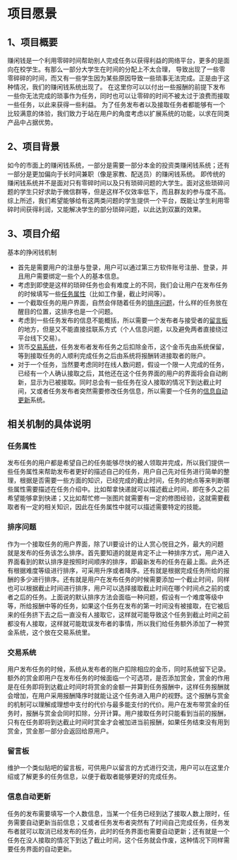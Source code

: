 # 项目愿景
## 1、项目概要
赚闲钱是一个利用零碎时间帮助别人完成任务以获得利益的网络平台，更多的是面向在校学生。有那么一部分大学生在时间的分配上不太合理，
导致出现了一些零零碎碎的时间，而又有一些学生因为某些原因导致一些琐事无法完成。正是由于这种情况，我们的赚闲钱系统出现了。
在这里你可以以付出一些报酬的前提下发布一些你无法完成的琐事作为任务，同时也可以让零碎的时间不被太过于浪费而接取一些任务，以此来获得一些利益。
为了任务发布者以及接取任务者都能够有一个比较满意的体验，我们致力于站在用户的角度考虑以扩展系统的功能，以求在同类产品中占据优势。

## 2、项目背景
如今的市面上的赚闲钱系统，一部分是需要一部分本金的投资类赚闲钱系统；还有一部分是更加偏向于长时间兼职（像是家教、配送员）的赚闲钱系统。
即传统的赚闲钱系统并不是面对只有零碎时间以及只有琐碎问题的大学生。面对这些琐碎问题的学生只好求助于微信群等，但是这样不仅效率低下，而且群友的参与度不高。
综上所述，我们希望能够给有这两类问题的学生提供一个平台，既能让学生利用零碎时间获得利润，又能解决学生的部分琐碎问题，以此达到双赢的效果。

## 3、项目介绍
基本的挣闲钱机制
   - 首先是需要用户的注册与登录，用户可以通过第三方软件账号注册、登录，并且用户需要绑定一些个人的基本信息。
   - 考虑到即使是这样的琐碎任务也会有难度上的不同，我们会让用户在发布任务的时候填写一些[任务属性](https://github.com/sysu-abi/docs/blob/master/04-vision.md/#任务属性)（比如工作量，截止时间等）。
   - 一个截取任务的用户界面，自然会伴随着任务的[排序问题](https://github.com/sysu-abi/docs/blob/master/04-vision.md/#排序问题)，什么样的任务放在醒目的位置，这排序也是一个问题。
   - 考虑到一些任务发布的信息不能概括，所以需要一个发布者与接受者的[留言板](https://github.com/sysu-abi/docs/blob/master/04-vision.md/#留言板)的地方，但是又不能直接挂联系方式（个人信息问题，以及避免两者直接绕过平台线下交易）。
   - 货币[交易系统](https://github.com/sysu-abi/docs/blob/master/04-vision.md/#交易系统)，任务发布者发布任务之后扣除金币，这个金币先由系统保留，等到接取任务的人顺利完成任务之后由系统将报酬转进接取者的账户。
   - 对于一个任务，当然要考虑同时在线人数问题，假设一个限一人完成的任务，已经有一个人确认接取之后，其他还在这个任务界面的用户的界面将会自动刷新，显示为已被接取。同时总会有一些任务在没人接取的情况下到达截止时间，又或者任务发布者突然需要修改任务信息，所以需要一个任务的[信息自动更新](https://github.com/sysu-abi/docs/blob/master/04-vision.md/#信息自动更新)系统。
## 相关机制的具体说明

### 任务属性
发布任务的用户都是希望自己的任务能够尽快的被人领取并完成，所以我们提供一些任务属性来帮助发布者更好的描述自己的任务，用户自己先对任务进行简单的整理，根据是否需要一些方面的知识，已经完成的截止时间，任务的地点等来判断哪些属性需要描述在任务介绍中。比如帮拿快递就可以描述截止时间，即在多久之前希望能够拿到快递；又比如帮忙修一张图片就需要有一定的修图经验，这就需要截取者有一定的相关知识，因此在任务属性中就可以描述需要特定的技能。

### 排序问题
作为一个接取任务的用户界面，除了UI要设计的让人赏心悦目之外，最大的问题就是发布的任务该怎么排序。首先要知道的就是肯定不止一种排序方式，用户进入界面看到的默认排序是按照时间顺序的排序，即最新发布的任务在最上面。此外还有根据难度等级进行排序，可采用升序或者降序。还有就是根据完成任务所给的报酬的多少进行排序。还有就是用户在发布任务的时候需要添加一个截止时间，同样也可以根据截止时间进行排序，用户可以选择接取截止时间在哪个时间点之前的或者之后的任务。上面说的默认排序方法会面临一种问题，假设有一个难度等级中等，所给报酬中等的任务，如果这个任务在发布的第一时间没有被接取，在它被后来的任务挤下去之后一直没有人接取它，这样就可能导致这个任务到截止时间之前都没有人接取，这样就可能耽误发布者的事情，所以我们给任务额外添加了一种赏金系统，这个放在交易系统里。

### 交易系统
用户发布任务的时候，系统从发布者的账户扣除相应的金币，同时系统留下记录。额外的赏金即用户在发布任务的时候面临一个可选项，是否添加赏金，赏金的作用是在任务即将到达截止时间时将赏金的金额一并算到任务报酬中，这样任务报酬就会增加，在用户采用报酬降序时就能让这个任务进入用户的视野。这个报酬与赏金的机制可以理解成理想中支付的代价与最多能支付的代价。用户在发布带赏金的任务时，报酬与赏金会同时扣除，分开计算。用户接取任务时只能看到当前的报酬，只有在任务即将到达截止时间时赏金才会被加进当前报酬，如果任务结束没有用到赏金，赏金那一部分会返回给原用户。

### 留言板
维护一个类似贴吧的留言板，可供用户以留言的方式进行交流，用户可以在这里介绍或了解更多的任务信息，以便于截取者能够更好的完成任务。

### 信息自动更新
任务的发布需要填写一个人数信息，当某一个任务已经到达了接取人数上限时，任务需要自动更新当前信息；又或者任务发布者突然有了时间自己完成任务，任务发布者就可以取消已经发布的任务，此时的任务界面也需要自动更新；还有就是一个任务在没人接取的情况下到达了截止时间，这个任务就会作废，这种情况下同样需要任务界面的自动更新。

